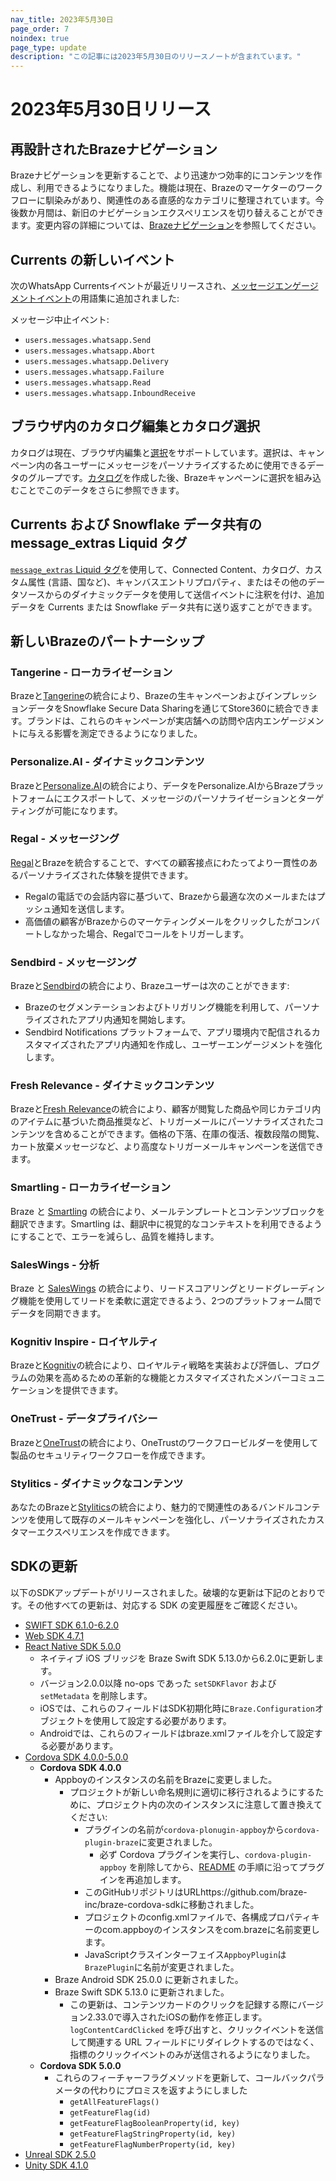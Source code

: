 ```yaml
---
nav_title: 2023年5月30日
page_order: 7
noindex: true
page_type: update
description: "この記事には2023年5月30日のリリースノートが含まれています。"
---
```


# 2023年5月30日リリース

## 再設計されたBrazeナビゲーション

Brazeナビゲーションを更新することで、より迅速かつ効率的にコンテンツを作成し、利用できるようになりました。機能は現在、Brazeのマーケターのワークフローに馴染みがあり、関連性のある直感的なカテゴリに整理されています。今後数か月間は、新旧のナビゲーションエクスペリエンスを切り替えることができます。変更内容の詳細については、[Brazeナビゲーション]({{site.baseurl}}/navigation)を参照してください。

## Currents の新しいイベント

次のWhatsApp Currentsイベントが最近リリースされ、[メッセージエンゲージメントイベント]({{site.baseurl}}/user_guide/data_and_analytics/braze_currents/event_glossary/message_engagement_events)の用語集に追加されました:

メッセージ中止イベント:
- `users.messages.whatsapp.Send`
- `users.messages.whatsapp.Abort`
- `users.messages.whatsapp.Delivery`
- `users.messages.whatsapp.Failure`
- `users.messages.whatsapp.Read`
- `users.messages.whatsapp.InboundReceive`

## ブラウザ内のカタログ編集とカタログ選択 

カタログは現在、ブラウザ内編集と[選択]({{site.baseurl}}/user_guide/personalization_and_dynamic_content/catalogs/selections)をサポートしています。選択は、キャンペーン内の各ユーザーにメッセージをパーソナライズするために使用できるデータのグループです。[カタログ]({{site.baseurl}}/user_guide/personalization_and_dynamic_content/catalog/)を作成した後、Brazeキャンペーンに選択を組み込むことでこのデータをさらに参照できます。

## Currents および Snowflake データ共有の message_extras Liquid タグ

[`message_extras` Liquid タグ]({{site.baseurl}}/user_guide/personalization_and_dynamic_content/liquid/advanced_filters/message_extras/)を使用して、Connected Content、カタログ、カスタム属性 (言語、国など)、キャンバスエントリプロパティ、またはその他のデータソースからのダイナミックデータを使用して送信イベントに注釈を付け、追加データを Currents または Snowflake データ共有に送り返すことができます。

## 新しいBrazeのパートナーシップ

### Tangerine - ローカライゼーション
Brazeと[Tangerine]({{site.baseurl}}/partners/message_personalization/location/tangerine/)の統合により、Brazeの生キャンペーンおよびインプレッションデータをSnowflake Secure Data Sharingを通じてStore360に統合できます。ブランドは、これらのキャンペーンが実店舗への訪問や店内エンゲージメントに与える影響を測定できるようになりました。

### Personalize.AI \- ダイナミックコンテンツ
Brazeと[Personalize.AI]({{site.baseurl}}/partners/message_personalization/dynamic_content/personalize/)の統合により、データをPersonalize.AIからBrazeプラットフォームにエクスポートして、メッセージのパーソナライゼーションとターゲティングが可能になります。

### Regal - メッセージング
[Regal]({{site.baseurl}}/partners/message_orchestration/additional_channels/messaging/regal/)とBrazeを統合することで、すべての顧客接点にわたってより一貫性のあるパーソナライズされた体験を提供できます。
- Regalの電話での会話内容に基づいて、Brazeから最適な次のメールまたはプッシュ通知を送信します。
- 高価値の顧客がBrazeからのマーケティングメールをクリックしたがコンバートしなかった場合、Regalでコールをトリガーします。

### Sendbird - メッセージング
Brazeと[Sendbird]({{site.baseurl}}/partners/message_orchestration/additional_channels/messaging/sendbird)の統合により、Brazeユーザーは次のことができます:
- Brazeのセグメンテーションおよびトリガリング機能を利用して、パーソナライズされたアプリ内通知を開始します。
- Sendbird Notifications プラットフォームで、アプリ環境内で配信されるカスタマイズされたアプリ内通知を作成し、ユーザーエンゲージメントを強化します。

### Fresh Relevance - ダイナミックコンテンツ
Brazeと[Fresh Relevance]({{site.baseurl}}/partners/message_personalization/dynamic_content/fresh_relevance/)の統合により、顧客が閲覧した商品や同じカテゴリ内のアイテムに基づいた商品推奨など、トリガーメールにパーソナライズされたコンテンツを含めることができます。価格の下落、在庫の復活、複数段階の閲覧、カート放棄メッセージなど、より高度なトリガーメールキャンペーンを送信できます。

### Smartling - ローカライゼーション
Braze と [Smartling]({{site.baseurl}}/partners/message_personalization/localization/smartling/) の統合により、メールテンプレートとコンテンツブロックを翻訳できます。Smartling は、翻訳中に視覚的なコンテキストを利用できるようにすることで、エラーを減らし、品質を維持します。

### SalesWings - 分析
Braze と [SalesWings]({{site.baseurl}}/partners/data_and_infrastructure_agility/analytics/saleswings#saleswings) の統合により、リードスコアリングとリードグレーディング機能を使用してリードを柔軟に選定できるよう、2つのプラットフォーム間でデータを同期できます。

### Kognitiv Inspire - ロイヤルティ
Brazeと[Kognitiv]({{site.baseurl}}/partners/message_orchestration/channel_extensions/loyalty/kognitiv/)の統合により、ロイヤルティ戦略を実装および評価し、プログラムの効果を高めるための革新的な機能とカスタマイズされたメンバーコミュニケーションを提供できます。

### OneTrust - データプライバシー
Brazeと[OneTrust]({{site.baseurl}}/partners/data_and_infrastructure_agility/data_privacy/onetrust/)の統合により、OneTrustのワークフロービルダーを使用して製品のセキュリティワークフローを作成できます。

### Stylitics - ダイナミックなコンテンツ
あなたのBrazeと[Stylitics]({{site.baseurl}}/partners/message_personalization/dynamic_content/stylitics/)の統合により、魅力的で関連性のあるバンドルコンテンツを使用して既存のメールキャンペーンを強化し、パーソナライズされたカスタマーエクスペリエンスを作成できます。

## SDKの更新

以下のSDKアップデートがリリースされました。破壊的な更新は下記のとおりです。その他すべての更新は、対応する SDK の変更履歴をご確認ください。

- [SWIFT SDK 6.1.0-6.2.0](https://github.com/braze-inc/braze-swift-sdk/blob/main/CHANGELOG.md#620)
- [Web SDK 4.7.1](https://github.com/braze-inc/braze-web-sdk/blob/master/CHANGELOG.md#471)
- [React Native SDK 5.0.0](https://github.com/braze-inc/braze-react-native-sdk/blob/master/CHANGELOG.md#500)
	- ネイティブ iOS ブリッジを Braze Swift SDK 5.13.0から6.2.0に更新します。
	- バージョン2.0.0以降 no-ops であった `setSDKFlavor` および `setMetadata` を削除します。
	- iOSでは、これらのフィールドはSDK初期化時に`Braze.Configuration`オブジェクトを使用して設定する必要があります。
	- Androidでは、これらのフィールドはbraze.xmlファイルを介して設定する必要があります。
- [Cordova SDK 4.0.0-5.0.0](https://github.com/braze-inc/braze-cordova-sdk/blob/master/CHANGELOG.md#500)
	- **Cordova SDK 4.0.0**
		- Appboyのインスタンスの名前をBrazeに変更しました。
			- プロジェクトが新しい命名規則に適切に移行されるようにするために、プロジェクト内の次のインスタンスに注意して置き換えてください:
				- プラグインの名前が`cordova-plonugin-appboy`から`cordova-plugin-braze`に変更されました。
					- 必ず Cordova プラグインを実行し、`cordova-plugin-appboy` を削除してから、[README](https://github.com/braze-inc/braze-cordova-sdk/blob/master/README.md) の手順に沿ってプラグインを再追加します。
				- このGitHubリポジトリはURLhttps://github.com/braze-inc/braze-cordova-sdkに移動されました。
				- プロジェクトのconfig.xmlファイルで、各構成プロパティキーのcom.appboyのインスタンスをcom.brazeに名前変更します。
				- JavaScriptクラスインターフェイス`AppboyPlugin`は`BrazePlugin`に名前が変更されました。
		- Braze Android SDK 25.0.0 に更新されました。
		- Braze Swift SDK 5.13.0 に更新されました。
			- この更新は、コンテンツカードのクリックを記録する際にバージョン2.33.0で導入されたiOSの動作を修正します。`logContentCardClicked` を呼び出すと、クリックイベントを送信して関連する URL フィールドにリダイレクトするのではなく、指標のクリックイベントのみが送信されるようになりました。
	- **Cordova SDK 5.0.0**
		- これらのフィーチャーフラグメソッドを更新して、コールバックパラメータの代わりにプロミスを返すようにしました
			- `getAllFeatureFlags()`
			- `getFeatureFlag(id)`
			- `getFeatureFlagBooleanProperty(id, key)`
			- `getFeatureFlagStringProperty(id, key)`
			- `getFeatureFlagNumberProperty(id, key)`
- [Unreal SDK 2.5.0](https://github.com/braze-inc/braze-unreal-sdk/blob/master/CHANGELOG.md#250)
- [Unity SDK 4.1.0](https://github.com/braze-inc/braze-unity-sdk/blob/master/CHANGELOG.md#410)

